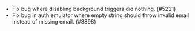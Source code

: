 - Fix bug where disabling background triggers did nothing. (#5221)
- Fix bug in auth emulator where empty string should throw invalid email instead of missing email. (#3898)
